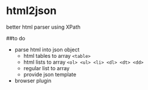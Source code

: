 html2json
=========

better html parser using XPath

##to do
- parse html into json object
  - html tables to array ```<table>```
  - html lists to array ```<ol> <ul> <li> <dl> <dt> <dd>```
  - regular list to array
  - provide json template
- browser plugin


[sample]:http://nodejs.org


